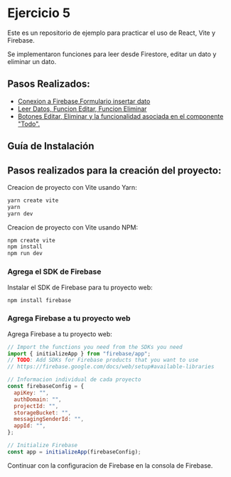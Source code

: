 # Ejercicio 5

Este es un repositorio de ejemplo para practicar el uso de React, Vite y Firebase.

Se implementaron funciones para leer desde Firestore, editar un dato y eliminar un dato. 

## Pasos Realizados:
- [Conexion a Firebase,Formulario insertar dato](https://github.com/SamuelMer18/Programacion-4/commit/818264a8a6825d41481267990a306f9adadbf0cb#commitcomment-109897787)
- [Leer Datos, Funcion Editar, Funcion Eliminar](https://github.com/SamuelMer18/Programacion-4/commit/642d1126110ac96f33b47cccf1af3b808e42cd4d#commitcomment-109858292)
- [Botones Editar, Eliminar y la funcionalidad asociada en el componente "Todo".](https://github.com/SamuelMer18/Programacion-4/commit/957c4fdb9b81c384e897ff43e6666a8579070e3d#commitcomment-109896784)
## Guía de Instalación

## Pasos realizados para la creación del proyecto:

Creacion de proyecto con Vite usando Yarn:

```bash
yarn create vite
yarn
yarn dev
```

Creacion de proyecto con Vite usando NPM:

```bash
npm create vite
npm install
npm run dev
```

### Agrega el SDK de Firebase

Instalar el SDK de Firebase para tu proyecto web:

```bash
npm install firebase
```

### Agrega Firebase a tu proyecto web

Agrega Firebase a tu proyecto web:

```javascript
// Import the functions you need from the SDKs you need
import { initializeApp } from "firebase/app";
// TODO: Add SDKs for Firebase products that you want to use
// https://firebase.google.com/docs/web/setup#available-libraries

// Informacion individual de cada proyecto
const firebaseConfig = {
  apiKey: "",
  authDomain: "",
  projectId: "",
  storageBucket: "",
  messagingSenderId: "",
  appId: "",
};

// Initialize Firebase
const app = initializeApp(firebaseConfig);
```

Continuar con la configuracion de Firebase en la consola de Firebase.
